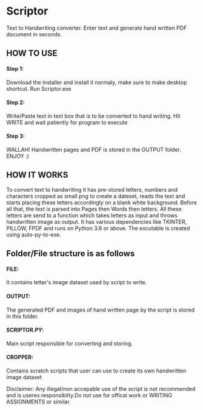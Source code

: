 # Scriptor
Text to Handwriting converter. Enter text and generate hand written PDF document in seconds.

## HOW TO USE
#### Step 1: 
Download the installer and install it normaly, make sure to make desktop shortcut. Run Scriptor.exe
#### Step 2:
Write/Paste text in text box  that is to be converted to hand writing.  Hit WRITE and wait patiently for program to execute
#### Step 3:
WALLAH! Handwritten pages and PDF is stored in the OUTPUT folder. ENJOY :)


## HOW IT WORKS
To convert text to handwriting it has pre-stored letters, numbers and characters cropped as small png to create a dateset, reads the text and starts placing these letters accordingly on a blank white background. 
Before all that, the text is parsed into Pages then Words then letters. All these letters are send to a function which takes letters as input and throws handwritten image as output.
It has various dependencies like TKINTER, PILLOW, FPDF and runs on Python 3.6 or above.
The excutable is created using auto-py-to-exe.


## Folder/File structure is as follows
#### FILE: 
It contains letter's image dataset used by script to write.
#### OUTPUT:
The generated PDF and images of hand written page by the script is stored in this folder.
#### SCRIPTOR.PY:
Main script responsible for converting and storing.
#### CROPPER:
Contains scratch scripts that user can use to create its own handwritten image dataset

Disclaimer: Any illegal/non accepable use of the script is not recommended and is useres responsibilty.Do not use for offical work or WRITING ASSIGNMENTS or similar.

